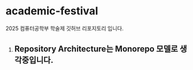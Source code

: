 # academic-festival
2025 컴퓨터공학부 학술제 깃허브 리포지토리 입니다.

1. Repository Architecture는 Monorepo 모델로 생각중입니다.
   - 
